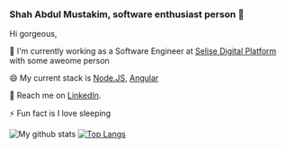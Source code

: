 ### Shah Abdul Mustakim, software enthusiast person 👋

Hi gorgeous,

🔭 I'm currently working as a Software Engineer at [Selise Digital Platform](https://selise.ch/) with some aweome person

😄 My current stack is [Node.JS](https://nodejs.org/), [Angular](https://angular.io/)

💬 Reach me on [LinkedIn](https://linkedin.com/in/mustakimparvez).

⚡ Fun fact is I love sleeping


<!--
🔭 I’m currently working on Angular and Node
🌱 I’m currently learning Nrwl and 
👯 I’m looking to collaborate on ...
🤔 I’m looking for help with ...
💬 Ask me about ...
📫 How to reach me: 
😄 Pronouns: ...
⚡ Fun fact: .

-->

![My github stats](https://github-readme-stats.vercel.app/api?username=mustakim&count_private=true&show_icons=true&theme=merko)
[![Top Langs](https://github-readme-stats.vercel.app/api/top-langs/?username=mustakim&layout=compact&show_icons=true&theme=merko)](https://github.com/anuraghazra/github-readme-stats)
